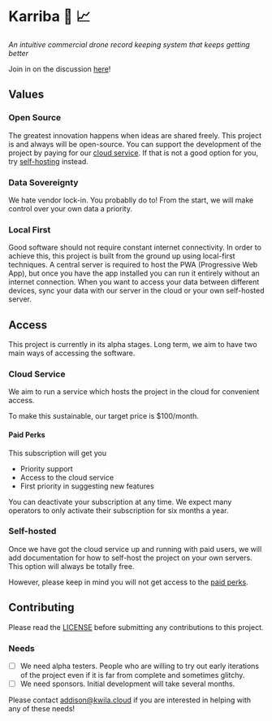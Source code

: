 # Karriba 🚁 📈

*An intuitive commercial drone record keeping system that keeps getting better*

Join in on the discussion [here](https://github.com/kwila-cloud/karriba/discussions)!

## Values

### Open Source

The greatest innovation happens when ideas are shared freely. This project is and always will be open-source. You can support the development of the project by paying for our [cloud service](#cloud-service). If that is not a good option for you, try [self-hosting](#self-hosted) instead.

### Data Sovereignty

We hate vendor lock-in. You probablly do to! From the start, we will make control over your own data a priority.

### Local First

Good software should not require constant internet connectivity. In order to achieve this, this project is built from the ground up using local-first techniques. A central server is required to host the PWA (Progressive Web App), but once you have the app installed you can run it entirely without an internet connection. When you want to access your data between different devices, sync your data with our server in the cloud or your own self-hosted server.

## Access

This project is currently in its alpha stages. Long term, we aim to have two main ways of accessing the software.

### Cloud Service

We aim to run a service which hosts the project in the cloud for convenient access.

To make this sustainable, our target price is $100/month.

#### Paid Perks

This subscription will get you
- Priority support
- Access to the cloud service
- First priority in suggesting new features

You can deactivate your subscription at any time. We expect many operators to only activate their subscription for six months a year.

### Self-hosted

Once we have got the cloud service up and running with paid users, we will add documentation for how to self-host the project on your own servers. This option will always be totally free.

However, please keep in mind you will not get access to the [paid perks](#paid-perks).

## Contributing

Please read the [LICENSE](./LICENSE) before submitting any contributions to this project.

### Needs

- [ ] We need alpha testers. People who are willing to try out early iterations of the project even if it is far from complete and sometimes glitchy.
- [ ] We need sponsors. Initial development will take several months.

Please contact addison@kwila.cloud if you are interested in helping with any of these needs!
